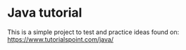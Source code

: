 # Java tutorial

This is a simple project to test and practice ideas found on: https://www.tutorialspoint.com/java/
